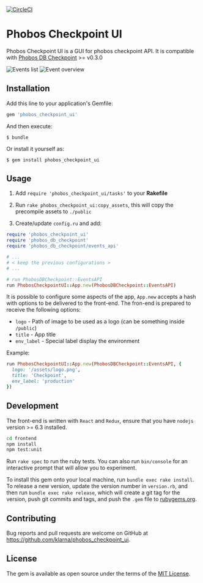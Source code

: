 [![CircleCI](https://circleci.com/gh/klarna/phobos_checkpoint_ui.svg?style=shield)](https://circleci.com/gh/klarna/phobos_checkpoint_ui)

# Phobos Checkpoint UI

Phobos Checkpoint UI is a GUI for phobos checkpoint API. It is compatible with [Phobos DB Checkpoint](https://github.com/klarna/phobos_db_checkpoint) >= v0.3.0

![Events list](https://github.com/klarna/phobos_checkpoint_ui/raw/master/screenshot1.png)
![Event overview](https://github.com/klarna/phobos_checkpoint_ui/raw/master/screenshot2.png)

## Installation

Add this line to your application's Gemfile:

```ruby
gem 'phobos_checkpoint_ui'
```

And then execute:

    $ bundle

Or install it yourself as:

    $ gem install phobos_checkpoint_ui

## Usage

1) Add `require 'phobos_checkpoint_ui/tasks'` to your __Rakefile__

2) Run `rake phobos_checkpoint_ui:copy_assets`, this will copy the precompile assets to `./public`

3) Create/update `config.ru` and add:

```ruby
require 'phobos_checkpoint_ui'
require 'phobos_db_checkpoint'
require 'phobos_db_checkpoint/events_api'

# ...
# < keep the previous configurations >
# ...

# run PhobosDBCheckpoint::EventsAPI
run PhobosCheckpointUI::App.new(PhobosDBCheckpoint::EventsAPI)
```

It is possible to configure some aspects of the app, `App.new` accepts a hash with options to be delivered to the front-end. The fron-end is prepared to receive the following options:

* `logo` - Path of image to be used as a logo (can be something inside `/public`)
* `title` - App title
* `env_label` - Special label display the environment

Example:

```ruby
run PhobosCheckpointUI::App.new(PhobosDBCheckpoint::EventsAPI, {
  logo: '/assets/logo.png',
  title: 'Checkpoint',
  env_label: 'production'
})
```

## Development

The front-end is written with `React` and `Redux`, ensure that you have `nodejs` version >= 6.3 installed.

```sh
cd frontend
npm install
npm test:unit
```

Run `rake spec` to run the ruby tests. You can also run `bin/console` for an interactive prompt that will allow you to experiment.

To install this gem onto your local machine, run `bundle exec rake install`. To release a new version, update the version number in `version.rb`, and then run `bundle exec rake release`, which will create a git tag for the version, push git commits and tags, and push the `.gem` file to [rubygems.org](https://rubygems.org).

## Contributing

Bug reports and pull requests are welcome on GitHub at https://github.com/klarna/phobos_checkpoint_ui.

## License

The gem is available as open source under the terms of the [MIT License](http://opensource.org/licenses/MIT).
